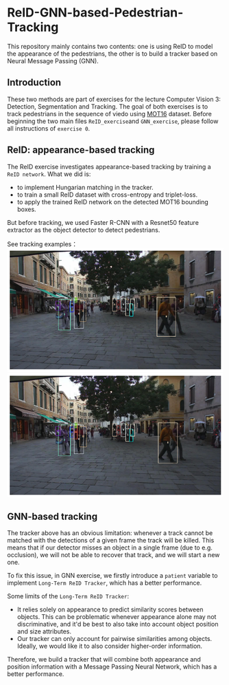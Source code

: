 # ReID-GNN-based-Pedestrian-Tracking
This repository mainly contains two contents: one is using ReID to model the appearance of the pedestrians, the other is to build a tracker based on Neural Message Passing (GNN).  

## Introduction
These two methods are part of exercises for the lecture Computer Vision 3: Detection, Segmentation and Tracking. The goal of both exercises is to track pedestrians in the sequence of viedo using [MOT16](https://motchallenge.net/data/MOT16/) dataset.
Before beginning the two main files `ReID_exercise`and `GNN_exercise`, please follow all instructions of `exercise 0`.

## ReID: appearance-based tracking
The ReID exercise investigates appearance-based tracking by training a `ReID network`. What we did is:

- to implement Hungarian matching in the tracker.
- to train a small ReID dataset with cross-entropy and triplet-loss.
- to apply the trained ReID network on the detected MOT16 bounding boxes.

But before tracking, we used Faster R-CNN with a Resnet50 feature extractor as the object detector to detect pedestrians.

See tracking examples：
![image1](./images/image1.png)
![image2](./images/image2.png)


## GNN-based tracking
The tracker above has an obvious limitation: whenever a track cannot be matched with the detections of a given frame the track will be killed. This means that if our detector misses an object in a single frame (due to e.g. occlusion), we will not be able to recover that track, and we will start a new one. 

To fix this issue, in GNN exercise, we firstly introduce a `patient` variable to implement `Long-Term ReID Tracker`, which has a better performance.

Some limits of the `Long-Term ReID Tracker`:
- It relies solely on appearance to predict similarity scores between objects. This can be problematic whenever appearance alone may not discriminative, and it'd be best to also take into account object position and size attributes. 
- Our tracker can only account for pairwise similarities among objects. Ideally, we would like it to also consider higher-order information.

Therefore, we build a tracker that will combine both appearance and position information with a Message Passing Neural Network, which has a better performance.